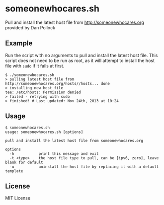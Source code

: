 someonewhocares.sh
==================

Pull and install the latest host file from http://someonewhocares.org
provided by Dan Pollock

Example
-------

Run the script with no arguments to pull and install the latest host file.
This script does not need to be run as root, as it will attempt to install
the host file with `sudo` if it fails at first.

    $ ./someonewhocares.sh
    > pulling latest host file from http://someonewhocares.org/hosts//hosts... done
    > installing new host file
    tee: /etc/hosts: Permission denied
    > failed - retrying with sudo
    > finished! # Last updated: Nov 24th, 2013 at 10:24

Usage
-----

    $ someonewhocares.sh
    usage: someonewhocares.sh [options]

    pull and install the latest host file from someonewhocares.org

    options
      -h           print this message and exit
      -t <type>    the host file type to pull, can be [ipv6, zero], leave blank for default
      -u           uninstall the host file by replacing it with a default template

License
-------

MIT License
